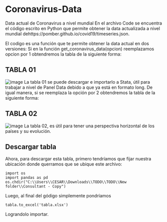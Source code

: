# Coronavirus-Data
Data actual de Coronavirus a nivel mundial
En el archivo Code se encuentra el código escrito en Python que permite obtener la data actualizada a nivel mundial dehttps://pomber.github.io/covid19/timeseries.json.

El codigo es una función que te permite obtener la data actual en dos versiones:
Si en la función get_coronavirus_data(opcion) reemplazamos opcion por 1 obtendremos la tabla de la siguiente forma:
## TABLA 01
![image](https://user-images.githubusercontent.com/36561152/79738680-afa03580-82c2-11ea-95d2-3920310c995c.png)
La tabla 01 se  puede descargar e importarlo a Stata, útil para trabajar a nivel de Panel Data debido a que ya está en formato long.
De igual manera, si se reemplaza la opción por 2 obtendremos la tabla de la siguiente forma:
## TABLA 02
![image](https://user-images.githubusercontent.com/36561152/79739471-d743cd80-82c3-11ea-804c-ae37fd33e2f6.png)
La tabla 02, es útil para tener una perspectiva horizontal de los países y su evolución. 

## Descargar tabla
Ahora, para descargar esta tabla, primero tendríamos que fijar nuestra ubicación donde querramos que se ubique este archivo:
```
import os 
import pandas as pd
os.chdir("C:\\Users\\CESAR\\Downloads\\TODO\\TODO\\New folder\\Consultant - Copy")
```
Luego, al final del gódigo simplemente pondríamos    
 ```
tabla.to_excel('tabla.xlsx')
```
Lograndolo importar.
